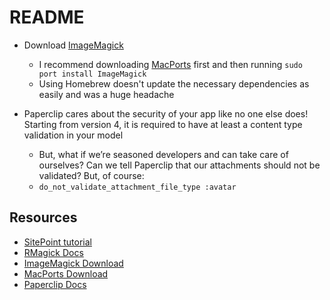 # README

* Download [ImageMagick](http://imagemagick.org/script/download.php#macosx)
    * I recommend downloading [MacPorts](https://www.macports.org/install.php) first and then running `sudo port install ImageMagick`
    * Using Homebrew doesn't update the necessary dependencies as easily and was a huge headache

* Paperclip cares about the security of your app like no one else does! Starting from version 4, it is required to have at least a content type validation in your model
    * But, what if we’re seasoned developers and can take care of ourselves? Can we tell Paperclip that our attachments should not be validated? But, of course:
    * `do_not_validate_attachment_file_type :avatar`
 


## Resources

* [SitePoint tutorial](https://www.sitepoint.com/uploading-files-with-paperclip/)
* [RMagick Docs](https://rmagick.github.io/usage.html)
* [ImageMagick Download](http://imagemagick.org/script/download.php#macosx) 
* [MacPorts Download](https://www.macports.org/install.php)
* [Paperclip Docs](https://github.com/thoughtbot/paperclip)